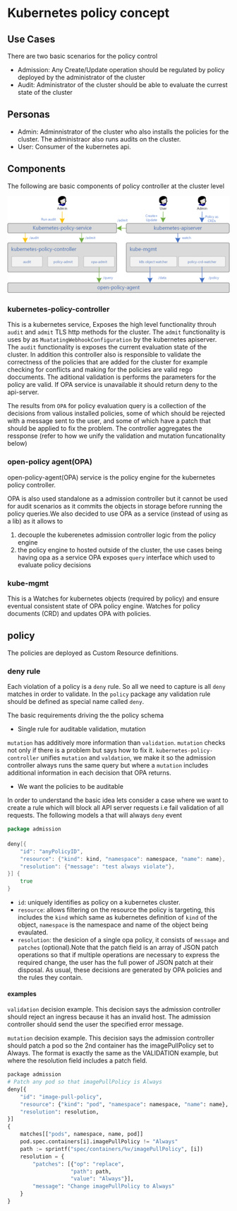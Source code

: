 # Kubernetes policy concept

## Use Cases

There are two basic scenarios for the policy control 

* Admission: Any Create/Update operation should be regulated by policy deployed by the administrator of the cluster
* Audit: Administrator of the cluster should be able to evaluate the currest state of the cluster 

## Personas

* Admin: Adminnistrator of the cluster who also installs the policies for the cluster. The administraor also runs audits on the cluster.  
* User: Consumer of the kubernetes api.  

## Components

The following are basic components of policy controller at the cluster level

![Components](./k8s-policy-design.png)

### kubernetes-policy-controller

This is a kubernetes service, Exposes the high level functionality throuh `audit` and `admit` TLS http methods for the cluster. The `admit` functionality is uses by as `MuatatingWebhookConfiguration` by the kubernetes apiserver. The `audit` functionality is exposes the current evaluation state of the cluster. In addition this controller also is responsible to validate the correctness of the policies that are added for the cluster for example checking for conflicts and making for the policies are  valid rego doccuments. The aditional validation is performs the parameters for the policy are valid. If OPA service is unavailable it should return deny to the api-server.

The results from `OPA` for policy evaluation query is a collection of the decisions from valious installed policies, some of which should be rejected with a message sent to the user, and some of which have a patch that should be applied to fix the problem. The controller aggregates the ressponse (refer to how we unify the validation and mutation funcationality below)

### open-policy agent(OPA)

open-policy-agent(OPA) service is the policy engine for the kubernetes policy controller. 

OPA is also used standalone as a admission controller but it cannot be used for audit scenarios as it commits the objects in storage before running the policy queries.We also decided to use OPA as a service (instead of using as a lib) as it allows to

1. decouple the kuberenetes admission controller logic from the policy engine
2. the policy engine to hosted outside of the cluster, the use cases being having opa as a service OPA exposes `query` interface which used to evaluate policy decisions

### kube-mgmt

This is a Watches for kubernetes objects (required by policy) and ensure eventual consistent state of OPA policy engine. Watches for policy documents (CRD) and updates OPA with policies.

## policy

The policies are deployed as Custom Resource definitions. 

### deny rule

Each violation of a policy is a `deny` rule. So all we need to capture is all `deny` matches in order to validate. In the `policy` package any validation rule should be defined as special name called `deny`. 

The basic requirements driving the the policy schema

* Single rule for auditable validation, mutation

`mutation` has additively more information than `validation`. `mutation` checks not only if there is a problem but says how to fix it. `kubernetes-policy-controller` unifies `mutation` and `valdation`, we make it so the admission controller always runs the same query but where a `mutation` includes additional information in each decision that OPA returns.

* We want the policies to be auditable

In order to understand the basic idea lets consider a case where we want to create a rule which will block all API server requests i.e fail validation of all requests. The following models a that will always `deny` event

```go
package admission

deny[{
    "id": "anyPolicyID",
    "resource": {"kind": kind, "namespace": namespace, "name": name},
    "resolution": {"message": "test always violate"},
}] {
    true
}
```

* `id`: uniquely identifies as policy on a kubernetes cluster. 
* `resource`: allows filtering on the resource the policy is targeting, this includes the `kind` which same as kubernetes definition of `kind` of the object, `namespace` is the namespace and name of the object being evaulated.
* `resolution`: the desicion of a single opa policy, it consists of `message` and `patches` (optional).Note that the patch field is an array of JSON patch operations so that if multiple operations are necessary to express the required change, the user has the full power of JSON patch at their disposal. As usual, these decisions are generated by OPA policies and the rules they contain. 

#### examples

`validation` decision example. This decision says the admission controller should reject an ingress because it has an invalid host. The admission controller should send the user the specified error message.

`mutation` decision example. This decision says the admission controller should patch a pod so the 2nd container has the imagePullPolicy set to Always. The format is exactly the same as the VALIDATION example, but where the resolution field includes a patch field.

```python
package admission
# Patch any pod so that imagePullPolicy is Always
deny[{
    "id": "image-pull-policy",
    "resource": {"kind": "pod", "namespace": namespace, "name": name},
    "resolution": resolution,
}] 
{
    matches[["pods", namespace, name, pod]]
    pod.spec.containers[i].imagePullPolicy != "Always"
    path := sprintf("spec/containers/%v/imagePullPolicy", [i])
    resolution = {
        "patches": [{"op": "replace",
                    "path": path,
                    "value": "Always"}],
        "message": "Change imagePullPolicy to Always"
    }
}
```